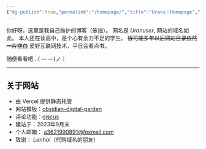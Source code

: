 ```yaml
---
{"dg-publish":true,"permalink":"/homepage/","title":"Urans｜Homepage","tags":["gardenEntry"],"created":"2024-02-19T10:27:12.313+08:00","updated":"2024-05-11T18:49:11.305+08:00"}
---
```


你好呀，这里是我自己维护的博客（笨拙）。
网名是 *Uranuser*, 网站的域名如此。
本人还在读高中，是个心有余力不足的学生。
~~很可能多年以后网站目录依然一片空白~~
爱好互联网技术，平日会看点书。

随便看看吧...( — —)ノ｜


---
## 关于网站
- 由 Vercel 提供静态托管
- 网站模板：[obsidian-digital-garden](https://github.com/oleeskild/obsidian-digital-garden)
- 评论功能：[giscus](https://github.com/giscus/giscus)
- 建站于：2023年9月末
- 个人邮箱： a3621990891@foxmail.com
- 致谢： *Lanhai*（代购域名的朋友）